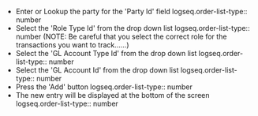 - Enter or Lookup the party for the 'Party Id' field
  logseq.order-list-type:: number
- Select the 'Role Type Id' from the drop down list
  logseq.order-list-type:: number
  (NOTE: Be careful that you select the correct role for the transactions you want to track…​…​)
- Select the 'GL Account Type Id' from the drop down list
  logseq.order-list-type:: number
- Select the 'GL Account Id' from the drop down list
  logseq.order-list-type:: number
- Press the 'Add' button
  logseq.order-list-type:: number
- The new entry will be displayed at the bottom of the screen
  logseq.order-list-type:: number